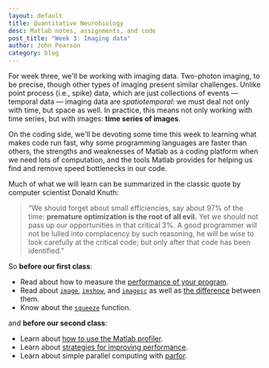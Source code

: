 ```yaml
---
layout: default
title: Quantitative Neurobiology
desc: Matlab notes, assignments, and code
post_title: "Week 3: Imaging data"
author: John Pearson
category: blog
---
```

For week three, we'll be working with imaging data. Two-photon imaging, to be precise, though other types of imaging present similar challenges. Unlike point process (i.e., spike) data, which are just collections of events &mdash; temporal data &mdash; imaging data are *spatiotemporal*: we must deal not only with time, but space as well. In practice, this means not only working with time series, but with images: **time series of images**.

On the coding side, we'll be devoting some time this week to learning what makes code run fast, why some programming languages are faster than others, the strengths and weaknesses of Matlab as a coding platform when we need lots of computation, and the tools Matlab provides for helping us find and remove speed bottlenecks in our code.

Much of what we will learn can be summarized in the classic quote by computer scientist Donald Knuth:

> “We should forget about small efficiencies, say about 97% of the time: **premature optimization is the root of all evil.** Yet we should not pass up our opportunities in that critical 3%. A good programmer will not be lulled into complacency by such reasoning, he will be wise to look carefully at the critical code; but only after that code has been identified.”

So **before our first class**:

- Read about how to measure the [performance of your program](https://www.mathworks.com/help/matlab/matlab_prog/measure-performance-of-your-program.html).
- Read about [`image`](https://www.mathworks.com/help/matlab/ref/image.html),  [`imshow`](http://www.mathworks.com/help/matlab/ref/imshow.html), and [`imagesc`](http://www.mathworks.com/help/matlab/ref/imagesc.html) as well as [the difference](https://www.mathworks.com/matlabcentral/answers/1288-what-is-the-difference-between-image-and-imshow) between them.
- Know about the [`squeeze`](http://www.mathworks.com/help/matlab/ref/squeeze.html) function.

and **before our second class**:

- Learn about [how to use the Matlab profiler](https://www.mathworks.com/help/matlab/matlab_prog/profiling-for-improving-performance.html).
- Learn about [strategies for improving performance](https://www.mathworks.com/help/matlab/matlab_prog/techniques-for-improving-performance.html).
- Learn about simple parallel computing with [parfor](https://www.mathworks.com/help/distcomp/parfor.html).

<!-- - Watch a short video about convolutions:
    <video width="100%" align="center" controls src="{{ site.videourl }}/convolutions.mp4" type="video/mp4">
		Your browser does not support the video tag.
	</video> -->
